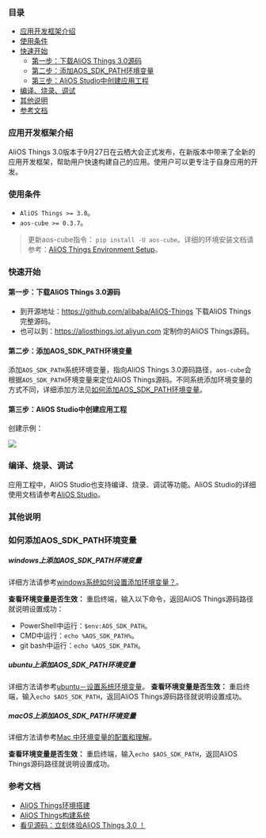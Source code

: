 ### 目录

* [应用开发框架介绍](#应用开发框架介绍)
* [使用条件](#使用条件)
* [快速开始](#快速开始)
    * [第一步：下载AliOS Things 3.0源码](#第一步下载alios-things-30源码)
    * [第二步：添加AOS_SDK_PATH环境变量](#第二步添加aos_sdk_path环境变量)
    * [第三步：AliOS Studio中创建应用工程](#第三步alios-studio中创建应用工程)
* [编译、烧录、调试](#编译烧录调试)
* [其他说明](#其他说明)
* [参考文档](#参考文档)


### 应用开发框架介绍

AliOS Things 3.0版本于9月27日在云栖大会正式发布，在新版本中带来了全新的应用开发框架，帮助用户快速构建自己的应用。使用户可以更专注于自身应用的开发。

### 使用条件

* `AliOS Things >= 3.0`。
* `aos-cube >= 0.3.7`。

> 更新aos-cube指令： `pip install -U aos-cube`。详细的环境安装文档请参考：[AliOS Things Environment Setup](https://github.com/alibaba/AliOS-Things/wiki/AliOS-Things-Environment-Setup#1-system-environment-setup)。

### 快速开始
#### 第一步：下载AliOS Things 3.0源码

* 到开源地址：https://github.com/alibaba/AliOS-Things 下载AliOS Things完整源码。
* 也可以到：https://aliosthings.iot.aliyun.com 定制你的AliOS Things源码。

#### 第二步：添加AOS_SDK_PATH环境变量

添加`AOS_SDK_PATH`系统环境变量，指向AliOS Things 3.0源码路径，`aos-cube`会根据`AOS_SDK_PATH`环境变量来定位AliOS Things源码。不同系统添加环境变量的方式不同，详细添加方法见[如何添加AOS_SDK_PATH环境变量](#如何添加aos_sdk_path环境变量)。


#### 第三步：AliOS Studio中创建应用工程

创建示例：

![](https://img.alicdn.com/tfs/TB18vKRhG67gK0jSZFHXXa9jVXa-1205-707.gif)

### 编译、烧录、调试

应用工程中，AliOS Studio也支持编译、烧录、调试等功能。AliOS Studio的详细使用文档请参考[AliOS Studio](https://github.com/alibaba/AliOS-Things/wiki/AliOS-Things-Studio)。

### 其他说明

### 如何添加AOS_SDK_PATH环境变量

##### windows上添加AOS_SDK_PATH环境变量

详细方法请参考[windows系统如何设置添加环境变量？](https://jingyan.baidu.com/article/47a29f24610740c0142399ea.html)。

**查看环境变量是否生效：**
重启终端，输入以下命令，返回AliOS Things源码路径就说明设置成功：
* PowerShell中运行：`$env:AOS_SDK_PATH`。
* CMD中运行：`echo %AOS_SDK_PATH%`。
* git bash中运行：`echo %AOS_SDK_PATH`。

##### ubuntu上添加AOS_SDK_PATH环境变量

详细方法请参考[ubuntu－设置系统环境变量](https://www.jianshu.com/p/12fbfa8c7489)。
**查看环境变量是否生效：**
重启终端，输入`echo $AOS_SDK_PATH`，返回AliOS Things源码路径就说明设置成功。

##### macOS上添加AOS_SDK_PATH环境变量

详细方法请参考[Mac 中环境变量的配置和理解](https://blog.csdn.net/u010416101/article/details/54618621)。

**查看环境变量是否生效：**
重启终端，输入`echo $AOS_SDK_PATH`，返回AliOS Things源码路径就说明设置成功。

### 参考文档

* [AliOS Things环境搭建](https://github.com/alibaba/AliOS-Things/wiki/AliOS-Things-Environment-Setup)
* [AliOS Things构建系统](https://github.com/alibaba/AliOS-Things/wiki/AliOS-Things-build-system.zh)
* [看见源码：立刻体验AliOS Things 3.0 ！](https://developer.aliyun.com/article/719492)
